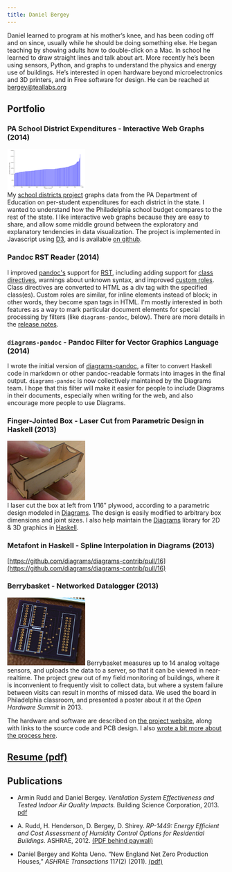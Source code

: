 ```yaml
---
title: Daniel Bergey
---
```


Daniel learned to program at his mother’s knee, and has been coding
off and on since, usually while he should be doing something else.  He
began teaching by showing adults how to double-click on a Mac.  In
school he learned to draw straight lines and talk about art.  More
recently he’s been using sensors, Python, and graphs to understand the
physics and energy use of buildings.  He’s interested in open hardware
beyond microelectronics and 3D printers, and in Free software for
design.  He can be reached at bergey@teallabs.org

## Portfolio

### PA School District Expenditures - Interactive Web Graphs (2014)

![A plot of per-student expenditure (y-axis) vs number of students (x-axis bar width)](images/PA-per-student-dist.png)\
My
[school districts project](http://bergey.github.io/school-districts/)
graphs data from the PA Department of Education on per-student
expenditures for each district in the state.  I wanted to understand
how the Philadelphia school budget compares to the rest of the state.
I like interactive web graphs because they are easy to share, and
allow some middle ground between the exploratory and explanatory
tendencies in data visualization.  The project is implemented in
Javascript using [D3](http://d3js.org/), and is available
[on github](https://github.com/bergey/school-districts).

### Pandoc RST Reader (2014)

I improved [pandoc's](http://pandoc.org) support for
[RST](http://docutils.sourceforge.net/rst.html), including adding
support for
[class directives](https://github.com/jgm/pandoc/pull/1781), warnings
about unknown syntax, and improved
[custom roles](https://github.com/jgm/pandoc/pull/1805).  Class
directives are converted to HTML as a div tag with the specified
class(es).  Custom roles are similar, for inline elements instead of
block; in other words, they become span tags in HTML.  I'm mostly
interested in both features as a way to mark particular document
elements for special processing by filters (like `diagrams-pandoc`,
below).  There are more details in the
[release notes](http://pandoc.org/releases.html#pandoc-1.13.2-20-dec-2014).

### `diagrams-pandoc` - Pandoc Filter for Vector Graphics Language (2014)

I wrote the initial version of
[diagrams-pandoc](https://github.com/diagrams/diagrams-pandoc), a
filter to convert Haskell code in markdown or other pandoc-readable
formats into images in the final output.  `diagrams-pandoc` is now
collectively maintained by the Diagrams team.  I hope that this filter
will make it easier for people to include Diagrams in their documents,
especially when writing for the web, and also encourage more people to
use Diagrams.

### Finger-Jointed Box - Laser Cut from Parametric Design in Haskell (2013)

![photo of plywood box, about 3" long, held in hand](images/lasercut-box.jpg)\
I laser cut the box at left from 1/16″ plywood, according to a
parametric design modeled in
[Diagrams](http://projects.haskell.org/diagrams/).  The design is
easily modified to arbitrary box dimensions and joint sizes.  I also
help maintain the [Diagrams](http://projects.haskell.org/diagrams/)
library for 2D & 3D graphics in
[Haskell](https://www.haskell.org/haskellwiki/Haskell).  

### Metafont in Haskell - Spline Interpolation in Diagrams (2013)


[https://github.com/diagrams/diagrams-contrib/pull/16](https://github.com/diagrams/diagrams-contrib/pull/16)

### Berrybasket - Networked Datalogger (2013)

![photo of purple printed circuit board](images/berrybasket-purple-PCB.jpg)
Berrybasket measures up to 14 analog voltage sensors, and uploads the
data to a server, so that it can be viewed in near-realtime.  The
project grew out of my field monitoring of buildings, where it is
inconvenient to frequently visit to collect data, but where a system
failure between visits can result in months of missed data.  We used
the board in Philadelphia classroom, and presented a poster about it
at the *Open Hardware Summit* in 2013.

The hardware and software are described on
[the project website](http://bergey.github.io/berrybasket/),
along with links to the source code and PCB design.  I also
[wrote a bit more about the process here](posts/2014-05-19-my-first-pcb.html).

## [Resume (pdf)](/docs/Daniel-Bergey-resume.pdf)

## Publications
* Armin Rudd and Daniel Bergey.  *Ventilation System Effectiveness and Tested Indoor Air Quality Impacts.* Building Science Corporation, 2013.  [pdf](http://www.buildingscience.com/documents/bareports/ba-1309-ventilation-system-effectiveness-and-indoor-air-quality-impacts/)

* A. Rudd, H. Henderson, D. Bergey, D. Shirey. *RP-1449: Energy Efficient and Cost Assessment of Humidity Control Options for Residential Buildings.* ASHRAE, 2012.  [(PDF behind paywall)](http://www.techstreet.com/products/1856921/product_items/4874670href)

* Daniel Bergey and Kohta Ueno. “New England Net Zero Production Houses,” *ASHRAE Transactions* 117(2) (2011). [(pdf)](http://www.buildingscience.com/documents/confpapers/cp-1103-new-england-net-zero-production-houses/view)
